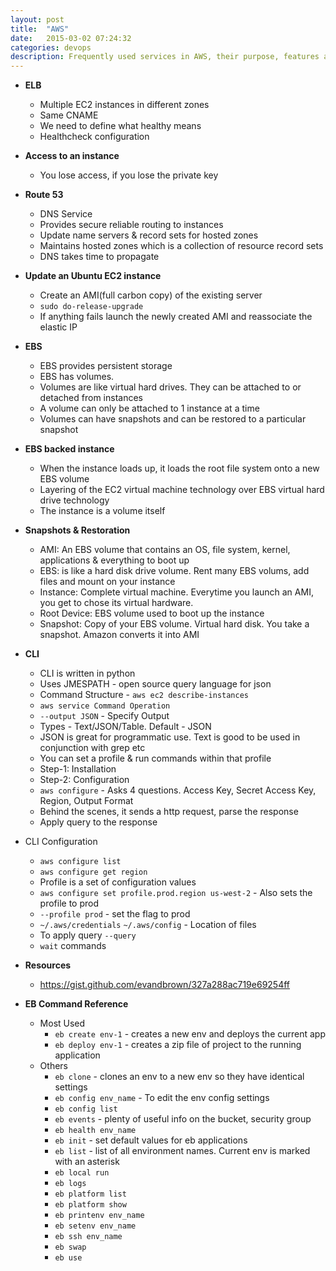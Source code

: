 ```yaml
---
layout: post
title:  "AWS"
date:   2015-03-02 07:24:32
categories: devops
description: Frequently used services in AWS, their purpose, features and differences
---
```


* __ELB__
  * Multiple EC2 instances in different zones
  * Same CNAME
  * We need to define what healthy means
  * Healthcheck configuration

* __Access to an instance__
  * You lose access, if you lose the private key

* __Route 53__
  * DNS Service
  * Provides secure reliable routing to instances
  * Update name servers & record sets for hosted zones
  * Maintains hosted zones which is a collection of resource record sets
  * DNS takes time to propagate

* __Update an Ubuntu EC2 instance__
  * Create an AMI(full carbon copy) of the existing server
  * `sudo do-release-upgrade`
  * If anything fails launch the newly created AMI and reassociate the elastic IP

* __EBS__
  * EBS provides persistent storage
  * EBS has volumes. 
  * Volumes are like virtual hard drives. They can be attached to or detached from instances
  * A volume can only be attached to 1 instance at a time
  * Volumes can have snapshots and can be restored to a particular snapshot

* __EBS backed instance__
  * When the instance loads up, it loads the root file system onto a new EBS volume
  * Layering of the EC2 virtual machine technology over EBS virtual hard drive technology
  * The instance is a volume itself

* __Snapshots & Restoration__
  * AMI: An EBS volume that contains an OS, file system, kernel, applications & everything to boot up
  *  EBS: is like a hard disk drive volume. Rent many EBS volums, add files and mount on your instance
  * Instance: Complete virtual machine. Everytime you launch an AMI, you get to chose its virtual hardware. 
  * Root Device: EBS volume used to boot up the instance
  * Snapshot: Copy of your EBS volume. Virtual hard disk. You take a snapshot. Amazon converts it into AMI

* __CLI__
  * CLI is written in python
  * Uses JMESPATH - open source query language for json
  * Command Structure - `aws ec2 describe-instances`
  * `aws service Command Operation`
  * `--output JSON` - Specify Output
  * Types - Text/JSON/Table. Default - JSON
  * JSON is great for programmatic use. Text is good to be used in conjunction with grep etc
  * You can set a profile & run commands within that profile
  * Step-1: Installation
  * Step-2: Configuration
  * `aws configure` - Asks 4 questions. Access Key, Secret Access Key, Region, Output Format
  * Behind the scenes, it sends a http request, parse the response
  * Apply query to the response

* CLI Configuration 
  * `aws configure list`
  * `aws configure get region`
  * Profile is a set of configuration values
  * `aws configure set profile.prod.region us-west-2` - Also sets the profile to prod
  * `--profile prod` - set the flag to prod
  * `~/.aws/credentials`  `~/.aws/config` - Location of files
  * To apply query `--query`
  * `wait` commands

* __Resources__
  * https://gist.github.com/evandbrown/327a288ac719e69254ff

* __EB Command Reference__
  * Most Used
    * `eb create env-1` - creates a new env and deploys the current app
    * `eb deploy env-1` - creates a zip file of project to the running application
  * Others
    * `eb clone` - clones an env to a new env so they have identical settings
    * `eb config env_name` - To edit the env config settings
    * `eb config list`
    * `eb events` - plenty of useful info on the bucket, security group
    * `eb health env_name`
    * `eb init` - set default values for eb applications
    * `eb list` - list of all environment names. Current env is marked with an asterisk
    * `eb local run`
    * `eb logs`
    * `eb platform list`
    * `eb platform show`
    * `eb printenv env_name`
    * `eb setenv env_name`
    * `eb ssh env_name`
    * `eb swap`
    * `eb use`